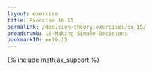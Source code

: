 ```yaml
---
layout: exercise
title: Exercise 16.15
permalink: /decision-theory-exercises/ex_15/
breadcrumb: 16-Making-Simple-Decisions
bookmarkID: ex16.15
---
```


{% include mathjax_support %}
